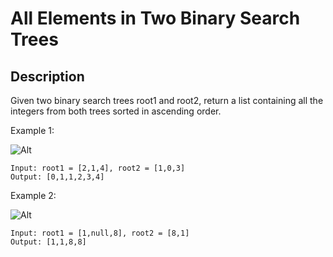 # All Elements in Two Binary Search Trees
## Description

Given two binary search trees root1 and root2, return a list containing all the integers from both trees sorted in ascending order.
 

Example 1:

![Alt](https://assets.leetcode.com/uploads/2019/12/18/q2-e1.png)
```
Input: root1 = [2,1,4], root2 = [1,0,3]
Output: [0,1,1,2,3,4]
```

Example 2:

![Alt](https://assets.leetcode.com/uploads/2019/12/18/q2-e5-.png)
```
Input: root1 = [1,null,8], root2 = [8,1]
Output: [1,1,8,8]
```
